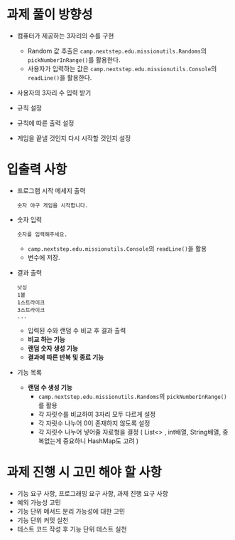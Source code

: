 # 과제 풀이 방향성

 * 컴퓨터가 제공하는 3자리의 수를 구현
    - Random 값 추출은 `camp.nextstep.edu.missionutils.Randoms`의 `pickNumberInRange()`를 활용한다.
    - 사용자가 입력하는 값은 `camp.nextstep.edu.missionutils.Console`의 `readLine()`을 활용한다.
 
 * 사용자의 3자리 수 입력 받기 
 
 * 규칙 설정
 
 * 규칙에 따른 출력 설정
 
 * 게임을 끝낼 것인지 다시 시작할 것인지 설정
 
 
# 입출력 사항
  * 프로그램 시작 메세지 출력
  
      ```
      숫자 야구 게임을 시작합니다. 
      ```
  * 숫자 입력
  
      ```
      숫자를 입력해주세요. 
      ```
      - `camp.nextstep.edu.missionutils.Console`의 `readLine()`을 활용
      - 변수에 저장.
  * 결과 출력
    
     ```
     낫싱
     1볼
     1스트라이크
     3스트라이크
     ...
     ```
     - 입력된 수와 랜덤 수 비교 후 결과 출력
     - **비교 하는 기능**
     - **랜덤 숫자 생성 기능**
     - **결과에 따른 반복 및 종료 기능**
     
  * 기능 목록
     - **랜덤 수 생성 기능**
        - `camp.nextstep.edu.missionutils.Randoms`의 `pickNumberInRange()`를 활용
        - 각 자릿수를 비교하여 3자리 모두 다르게 설정
        - 각 자릿수 나누어 0이 존재하지 않도록 설정
        - 각 자릿수 나누어 넣어줄 자료형을 결정 ( List<> , int배열, String배열, 중복없는게 중요하니 HashMap도 고려 )
        
  
   
   
 
# 과제 진행 시 고민 해야 할 사항
 
  * 기능 요구 사항, 프로그래밍 요구 사항, 과제 진행 요구 사항 
  * 예외 가능성 고민
  * 기능 단위 메서드 분리 가능성에 대한 고민
  * 기능 단위 커밋 실천 
  * 테스트 코드 작성 후 기능 단위 테스트 실천
